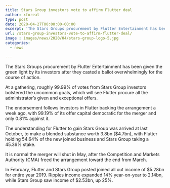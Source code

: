 ```yaml
---
title: Stars Group investors vote to affirm Flutter deal
author: xforeal 
type: post
date: 2020-04-27T00:00:00+00:00
excerpt: 'The Stars Groups procurement by Flutter Entertainment has been given the green light by its investors after they casted a ballot overwhelmingly for the arrangement '
url: /stars-group-investors-vote-to-affirm-flutter-deal/
image : images/news/2020/04/stars-group-logo-5.jpg
categories:
  - news

---
```

The Stars Groups procurement by Flutter Entertainment has been given the green light by its investors after they casted a ballot overwhelmingly for the course of action. 

At a gathering, roughly 99.99&percnt; of votes from Stars Group investors bolstered the uncommon goals, which will see Flutter procure all the administrator&#8217;s given and exceptional offers. 

The endorsement follows investors in Flutter backing the arrangement a week ago, with 99.19&percnt; of its offer capital democratic for the merger and only 0.81&percnt; against it. 

The understanding for Flutter to gain Stars Group was arrived at last October, to make a blended substance worth 3.8bn ($4.7bn), with Flutter holding 54.64&percnt; of the new joined business and Stars Group taking a 45.36&percnt; stake. 

It is normal the merger will shut in May, after the Competition and Markets Authority (CMA) freed the arrangement toward the end from March. 

In February, Flutter and Stars Group posted joined all out income of $5.28bn for entire year 2019. Ripples income expanded 14&percnt; year-on-year to 2.14bn, while Stars Group saw income of $2.53bn, up 25&percnt;.